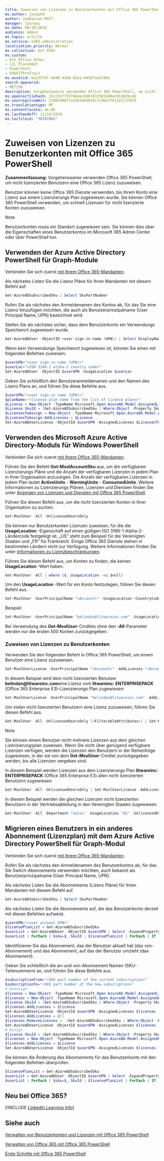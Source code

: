 ```yaml
---
title: Zuweisen von Lizenzen zu Benutzerkonten mit Office 365 PowerShell
ms.author: josephd
author: JoeDavies-MSFT
manager: laurawi
ms.date: 09/26/2019
audience: Admin
ms.topic: article
ms.service: o365-administration
localization_priority: Normal
ms.collection: Ent_O365
ms.custom:
- Ent_Office_Other
- LIL_Placement
- PowerShell
- O365ITProTrain
ms.assetid: ba235f4f-e640-4360-81ea-04507a3a70be
search.appverid:
- MET150
description: Vorgehensweise verwenden Office 365 PowerShell, um nicht lizenzierten Benutzern eine Office 365 Lizenz zuzuweisen.
ms.openlocfilehash: 22cc5377557464ac6d67833381b96ac01382bc4b
ms.sourcegitcommit: 21901808f112dd1d8d01617c4be37911efc379f8
ms.translationtype: MT
ms.contentlocale: de-DE
ms.lasthandoff: 11/19/2019
ms.locfileid: "38707002"
---
```

# <a name="assign-licenses-to-user-accounts-with-office-365-powershell"></a>Zuweisen von Lizenzen zu Benutzerkonten mit Office 365 PowerShell

**Zusammenfassung:**  Vorgehensweise verwenden Office 365 PowerShell, um nicht lizenzierten Benutzern eine Office 365 Lizenz zuzuweisen.
  
Benutzer können keine Office 365 Dienste verwenden, bis Ihrem Konto eine Lizenz aus einem Lizenzierungs Plan zugewiesen wurde. Sie können Office 365 PowerShell verwenden, um schnell Lizenzen für nicht lizenzierte Konten zuzuweisen. 

>[!Note]
>Benutzerkonten muss ein Standort zugewiesen sein. Sie können dies über die Eigenschaften eines Benutzerkontos im Microsoft 365 Admin Center oder über PowerShell tun.
>

## <a name="use-the-azure-active-directory-powershell-for-graph-module"></a>Verwenden der Azure Active Directory PowerShell für Graph-Module

Verbinden Sie sich zuerst [mit Ihrem Office 365-Mandanten](connect-to-office-365-powershell.md#connect-with-the-azure-active-directory-powershell-for-graph-module).
  

Als nächstes Listen Sie die Lizenz Pläne für Ihren Mandanten mit diesem Befehl auf.

```powershell
Get-AzureADSubscribedSku | Select SkuPartNumber
```

Rufen Sie als nächstes den Anmeldenamen des Kontos ab, für das Sie eine Lizenz hinzufügen möchten, die auch als Benutzerprinzipalname (User Principal Name, UPN) bezeichnet wird.

Stellen Sie als nächstes sicher, dass dem Benutzerkonto ein Verwendungs Speicherort zugewiesen wurde.

```powershell
Get-AzureADUser -ObjectID <user sign-in name (UPN)> | Select DisplayName, UsageLocation
```

Wenn kein Verwendungs Speicherort zugewiesen ist, können Sie einen mit folgenden Befehlen zuweisen:

```powershell
$userUPN="<user sign-in name (UPN)>"
$userLoc="<ISO 3166-1 alpha-2 country code>"
Set-AzureADUser -ObjectID $userUPN -UsageLocation $userLoc
```

Geben Sie schließlich den Benutzeranmeldenamen und den Namen des Lizenz Plans an, und führen Sie diese Befehle aus.

```powershell
$userUPN="<user sign-in name (UPN)>"
$planName="<license plan name from the list of license plans>"
$License = New-Object -TypeName Microsoft.Open.AzureAD.Model.AssignedLicense
$License.SkuId = (Get-AzureADSubscribedSku | Where-Object -Property SkuPartNumber -Value $planName -EQ).SkuID
$LicensesToAssign = New-Object -TypeName Microsoft.Open.AzureAD.Model.AssignedLicenses
$LicensesToAssign.AddLicenses = $License
Set-AzureADUserLicense -ObjectId $userUPN -AssignedLicenses $LicensesToAssign
```

## <a name="use-the-microsoft-azure-active-directory-module-for-windows-powershell"></a>Verwenden des Microsoft Azure Active Directory-Moduls für Windows PowerShell

Verbinden Sie sich zuerst [mit Ihrem Office 365-Mandanten](connect-to-office-365-powershell.md#connect-with-the-microsoft-azure-active-directory-module-for-windows-powershell).

Führen Sie den Befehl **Get-MsolAccountSku** aus, um die verfügbaren Lizenzierungs Pläne und die Anzahl der verfügbaren Lizenzen in jedem Plan in Ihrer Organisation anzuzeigen. Die Anzahl der verfügbaren Lizenzen in jedem Plan lautet **ActiveUnits** - **WarningUnits** - **ConsumedUnits**. Weitere Informationen zu Lizenzierungs Plänen, Lizenzen und Diensten finden Sie unter [Anzeigen von Lizenzen und Diensten mit Office 365 PowerShell](view-licenses-and-services-with-office-365-powershell.md).
    
Führen Sie diesen Befehl aus, um die nicht lizenzierten Konten in Ihrer Organisation zu suchen.

```powershell
Get-MsolUser -All -UnlicensedUsersOnly
```

Sie können nur Benutzerkonten Lizenzen zuweisen, für die die **UsageLocation** -Eigenschaft auf einen gültigen ISO 3166-1-Alpha-2-Ländercode festgelegt ist. „US" steht zum Beispiel für die Vereinigten Staaten und „FR" für Frankreich. Einige Office 365 Dienste stehen in bestimmten Ländern nicht zur Verfügung. Weitere Informationen finden Sie unter [Informationen zu Lizenzbeschränkungen](https://go.microsoft.com/fwlink/p/?LinkId=691730).
    
Führen Sie diesen Befehl aus, um Konten zu finden, die keinen **UsageLocation** -Wert haben.

```powershell
Get-MsolUser -All | where {$_.UsageLocation -eq $null}
```

Um den **UsageLocation** -Wert für ein Konto festzulegen, führen Sie diesen Befehl aus.

```powershell
Set-MsolUser -UserPrincipalName "<Account>" -UsageLocation <CountryCode>
```

Beispiel:

```powershell
Set-MsolUser -UserPrincipalName "belindan@litwareinc.com" -UsageLocation US
```
    
Bei Verwendung des **Get-MsolUser**-Cmdlets ohne den **-All**-Parameter werden nur die ersten 500 Konten zurückgegeben.

### <a name="assigning-licenses-to-user-accounts"></a>Zuweisen von Lizenzen zu Benutzerkonten
    
Verwenden Sie den folgenden Befehl in Office 365 PowerShell, um einem Benutzer eine Lizenz zuzuweisen.
  
```powershell
Set-MsolUserLicense -UserPrincipalName "<Account>" -AddLicenses "<AccountSkuId>"
```

In diesem Beispiel wird dem nicht lizenzierten Benutzer **belindan\@litwareinc.com**eine Lizenz vom **litwareinc: ENTERPRISEPACK** (Office 365 Enterprise E3)-Lizenzierungs Plan zugewiesen:
  
```powershell
Set-MsolUserLicense -UserPrincipalName "belindan@litwareinc.com" -AddLicenses "litwareinc:ENTERPRISEPACK"
```

Um vielen nicht lizenzierten Benutzern eine Lizenz zuzuweisen, führen Sie diesen Befehl aus.
  
```powershell
Get-MsolUser -All -UnlicensedUsersOnly [<FilterableAttributes>] | Set-MsolUserLicense -AddLicenses "<AccountSkuId>"
```
  
>[!Note]
>Sie können einem Benutzer nicht mehrere Lizenzen aus dem gleichen Lizenzierungsplan zuweisen. Wenn Sie nicht über genügend verfügbare Lizenzen verfügen, werden die Lizenzen den Benutzern in der Reihenfolge zugewiesen, in der sie von dem **Get-MsolUser**-Cmdlet zurückgegeben werden, bis alle Lizenzen vergeben sind.
>

In diesem Beispiel werden Lizenzen aus dem Lizenzierungs Plan **litwareinc: ENTERPRISEPACK** (Office 365 Enterprise E3) allen nicht lizenzierten Benutzern zugewiesen:
  
```powershell
Get-MsolUser -All -UnlicensedUsersOnly | Set-MsolUserLicense -AddLicenses "litwareinc:ENTERPRISEPACK"
```

In diesem Beispiel werden die gleichen Lizenzen nicht lizenzierten Benutzern in der Vertriebsabteilung in den Vereinigten Staaten zugewiesen:
  
```powershell
Get-MsolUser -All -Department "Sales" -UsageLocation "US" -UnlicensedUsersOnly | Set-MsolUserLicense -AddLicenses "litwareinc:ENTERPRISEPACK"
```
  
## <a name="move-a-user-to-a-different-subscription-license-plan-with-the-azure-active-directory-powershell-for-graph-module"></a>Migrieren eines Benutzers in ein anderes Abonnement (Lizenzplan) mit dem Azure Active Directory PowerShell für Graph-Modul

Verbinden Sie sich zuerst [mit Ihrem Office 365-Mandanten](connect-to-office-365-powershell.md#connect-with-the-azure-active-directory-powershell-for-graph-module).
  
Rufen Sie als nächstes den Anmeldenamen des Benutzerkontos ab, für das Sie Switch-Abonnements verwenden möchten, auch bekannt als Benutzerprinzipalname (User Principal Name, UPN).

Als nächstes Listen Sie die Abonnements (Lizenz Pläne) für Ihren Mandanten mit diesem Befehl auf.

```powershell
Get-AzureADSubscribedSku | Select SkuPartNumber
```

Als nächstes Listen Sie die Abonnements auf, die das Benutzerkonto derzeit mit diesen Befehlen aufweist.

```powershell
$userUPN="<user account UPN>"
$licensePlanList = Get-AzureADSubscribedSku
$userList = Get-AzureADUser -ObjectID $userUPN | Select -ExpandProperty AssignedLicenses | Select SkuID 
$userList | ForEach { $sku=$_.SkuId ; $licensePlanList | ForEach { If ( $sku -eq $_.ObjectId.substring($_.ObjectId.length - 36, 36) ) { Write-Host $_.SkuPartNumber } } }
```

Identifizieren Sie das Abonnement, das der Benutzer aktuell hat (das von-Abonnement) und das Abonnement, auf das der Benutzer umzieht (das Abonnement).

Geben Sie schließlich die an-und von-Abonnement Namen (SKU-Teilenummern) an, und führen Sie diese Befehle aus.

```powershell
$subscriptionFrom="<SKU part number of the current subscription>"
$subscriptionTo="<SKU part number of the new subscription>"
# Unassign
$license = New-Object -TypeName Microsoft.Open.AzureAD.Model.AssignedLicense
$licenses = New-Object -TypeName Microsoft.Open.AzureAD.Model.AssignedLicenses
$license.SkuId = (Get-AzureADSubscribedSku | Where-Object -Property SkuPartNumber -Value $subscriptionFrom -EQ).SkuID
$licenses.AddLicenses = $license
Set-AzureADUserLicense -ObjectId $userUPN -AssignedLicenses $licenses
$licenses.AddLicenses = @()
$licenses.RemoveLicenses =  (Get-AzureADSubscribedSku | Where-Object -Property SkuPartNumber -Value $subscriptionFrom -EQ).SkuID
Set-AzureADUserLicense -ObjectId $userUPN -AssignedLicenses $licenses
# Assign
$license.SkuId = (Get-AzureADSubscribedSku | Where-Object -Property SkuPartNumber -Value $subscriptionTo -EQ).SkuID
$licenses = New-Object -TypeName Microsoft.Open.AzureAD.Model.AssignedLicenses
$licenses.AddLicenses = $License
Set-AzureADUserLicense -ObjectId $userUPN -AssignedLicenses $licenses
```

Sie können die Änderung des Abonnements für das Benutzerkonto mit den folgenden Befehlen überprüfen.

```powershell
$licensePlanList = Get-AzureADSubscribedSku
$userList = Get-AzureADUser -ObjectID $userUPN | Select -ExpandProperty AssignedLicenses | Select SkuID 
$userList | ForEach { $sku=$_.SkuId ; $licensePlanList | ForEach { If ( $sku -eq $_.ObjectId.substring($_.ObjectId.length - 36, 36) ) { Write-Host $_.SkuPartNumber } } }
```

## <a name="new-to-office-365"></a>Neu bei Office 365?

[!INCLUDE [LinkedIn Learning Info](../common/office/linkedin-learning-info.md)]

## <a name="see-also"></a>Siehe auch

[Verwalten von Benutzerkonten und Lizenzen mit Office 365 PowerShell](manage-user-accounts-and-licenses-with-office-365-powershell.md)
  
[Verwalten von Office 365 mit Office 365 PowerShell](manage-office-365-with-office-365-powershell.md)
  
[Erste Schritte mit Office 365 PowerShell](getting-started-with-office-365-powershell.md)
